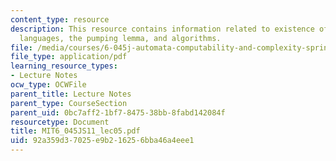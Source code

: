 ```yaml
---
content_type: resource
description: This resource contains information related to existence of non-regular
  languages, the pumping lemma, and algorithms.
file: /media/courses/6-045j-automata-computability-and-complexity-spring-2011/92a359d37025e9b216256bba46a4eee1_MIT6_045JS11_lec05.pdf
file_type: application/pdf
learning_resource_types:
- Lecture Notes
ocw_type: OCWFile
parent_title: Lecture Notes
parent_type: CourseSection
parent_uid: 0bc7aff2-1bf7-8475-38bb-8fabd142084f
resourcetype: Document
title: MIT6_045JS11_lec05.pdf
uid: 92a359d3-7025-e9b2-1625-6bba46a4eee1
---
```

